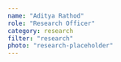 ```yaml
---
name: "Aditya Rathod"
role: "Research Officer"
category: research
filter: "research"
photo: "research-placeholder"
---
```

